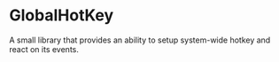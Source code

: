 GlobalHotKey
============

A small library that provides an ability to setup system-wide hotkey and react on its events.